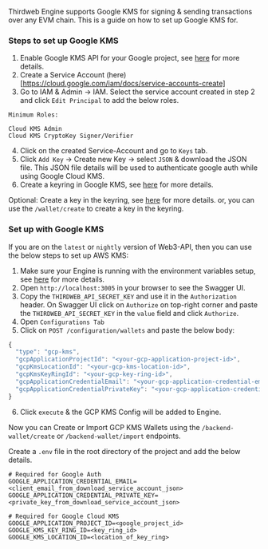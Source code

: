 Thirdweb Engine supports Google KMS for signing & sending transactions over any EVM chain. This is a guide on how to set up Google KMS for.

### Steps to set up Google KMS

1. Enable Google KMS API for your Google project, see [here](https://cloud.google.com/kms/docs/create-encryption-keys#before-you-begin) for more details.
2. Create a Service Account (here)[https://cloud.google.com/iam/docs/service-accounts-create]
3. Go to IAM & Admin -> IAM. Select the service account created in step 2 and click `Edit Principal` to add the below roles.

```
Minimum Roles:

Cloud KMS Admin
Cloud KMS CryptoKey Signer/Verifier
```

4. Click on the created Service-Account and go to `Keys` tab.
5. Click `Add Key` -> Create new Key -> select `JSON` & download the JSON file. This JSON file details will be used to authenticate google auth while using Google Cloud KMS.
6. Create a keyring in Google KMS, see [here](https://cloud.google.com/kms/docs/create-key-ring) for more details.

Optional: Create a key in the keyring, see [here](https://cloud.google.com/kms/docs/create-key) for more details. or, you can use the `/wallet/create` to create a key in the keyring.

### Set up with Google KMS

If you are on the `latest` or `nightly` version of Web3-API, then you can use the below steps to set up AWS KMS:

1. Make sure your Engine is running with the environment variables setup, see [here](../1-user-guide.md) for more details.
2. Open `http://localhost:3005` in your browser to see the Swagger UI.
3. Copy the `THIRDWEB_API_SECRET_KEY` and use it in the `Authorization` header. On Swagger UI click on `Authorize` on top-right corner and paste the `THIRDWEB_API_SECRET_KEY` in the `value` field and click `Authorize`.
4. Open `Configurations Tab`
5. Click on `POST /configuration/wallets` and paste the below body:

```js
{
  "type": "gcp-kms",
  "gcpApplicationProjectId": "<your-gcp-application-project-id>",
  "gcpKmsLocationId": "<your-gcp-kms-location-id>",
  "gcpKmsKeyRingId": "<your-gcp-key-ring-id>",
  "gcpApplicationCredentialEmail": "<your-gcp-application-credential-email>",
  "gcpApplicationCredentialPrivateKey": "<your-gcp-application-credential-private-key>"
}
```

6. Click `execute` & the GCP KMS Config will be added to Engine.

Now you can Create or Import GCP KMS Wallets using the `/backend-wallet/create` or `/backend-wallet/import` endpoints.

Create a `.env` file in the root directory of the project and add the below details.

```
# Required for Google Auth
GOOGLE_APPLICATION_CREDENTIAL_EMAIL=<client_email_from_download_service_account_json>
GOOGLE_APPLICATION_CREDENTIAL_PRIVATE_KEY=<private_key_from_download_service_account_json>

# Required for Google Cloud KMS
GOOGLE_APPLICATION_PROJECT_ID=<google_project_id>
GOOGLE_KMS_KEY_RING_ID=<key_ring_id>
GOOGLE_KMS_LOCATION_ID=<location_of_key_ring>
```
